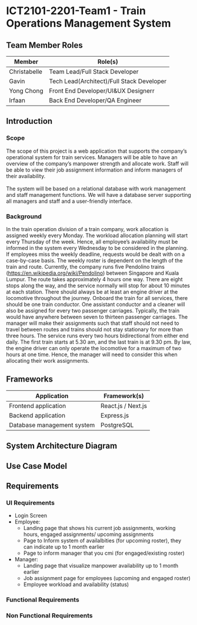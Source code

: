 # ICT2101-2201-Team1 - Train Operations Management System

## Team Member Roles

| Member    | Role(s) 	|
| ---------- | ------------------------- |
| Christabelle    | Team Lead/Full Stack Developer |
| Gavin    | Tech Lead(Architect)/Full Stack Developer |
| Yong Chong    | Front End Developer/UI&UX Designerr |
| Irfaan    | Back End Developer/QA Engineer |

## Introduction
### Scope
The scope of this project is a web application that supports the company’s operational system for train services. Managers will be able to have an overview of the company’s manpower strength and allocate work. Staff will be able to view their job assignment information and inform managers of their availability.
<br/>
<br/>
The system will be based on a relational database with work management and staff management functions. We will have a database server supporting all managers and staff and a user-friendly interface.

### Background
In the train operation division of a train company, work allocation is assigned weekly every Monday. The workload allocation planning will start every Thursday of the week. Hence, all employee’s availability must be informed in the system every Wednesday to be considered in the planning. If employees miss the weekly deadline, requests would be dealt with on a case-by-case basis. The weekly roster is dependent on the length of the train and route. Currently, the company runs five Pendolino trains (https://en.wikipedia.org/wiki/Pendolino) between Singapore and Kuala Lumpur. The route takes approximately 4 hours one way. There are eight stops along the way, and the service normally will stop for about 10 minutes at each station. There should always be at least an engine driver at the locomotive throughout the journey. Onboard the train for all services, there should be one train conductor. One assistant conductor and a cleaner will also be assigned for every two passenger carriages. Typically, the train would have anywhere between seven to thirteen passenger carriages. The manager will make their assignments such that staff should not need to travel between routes and trains should not stay stationary for more than three hours. The service runs every two hours bidirectional from either end daily. The first train starts at 5.30 am, and the last train is at 9.30 pm. By law, the engine driver can only operate the locomotive for a maximum of two hours at one time. Hence, the manager will need to consider this when allocating their work assignments.

## Frameworks
| Application    | Framework(s) 	|
| ---------- | ------------------------- |
| Frontend application   | React.js / Next.js	|
| Backend application    | Express.js	|
| Database management system   | PostgreSQL	|

## System Architecture Diagram

## Use Case Model

## Requirements 
### UI Requirements
- Login Screen
- Employee:
	- Landing page that shows his current job assignments, working hours, engaged assignments/ upcoming assignments
	- Page to Inform system of availalbities (for upcoming roster), they can indicate up to 1 month earlier
	- Page to inform manager that you cmi (for engaged/existing roster)
- Manager:
	- Landing page that visualize manpower availability up to 1 month earlier
	- Job assignment page for employees (upcoming and engaged roster)
	- Employee workload and availability (status)

### Functional Requirements

### Non Functional Requirements


